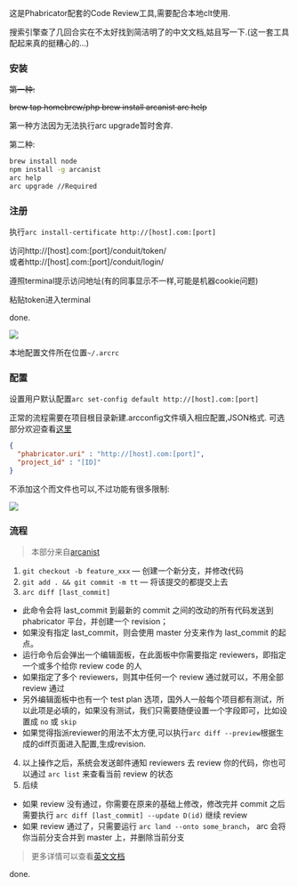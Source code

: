 这是Phabricator配套的Code Review工具,需要配合本地clt使用.

搜索引擎查了几回合实在不太好找到简洁明了的中文文档,姑且写一下.(这一套工具配起来真的挺糟心的...)

### 安装 

<del>第一种:</del> 

<del>
brew tap homebrew/php
brew install arcanist
arc help
</del>  

第一种方法因为无法执行arc upgrade暂时舍弃. 

第二种: 

```sh
brew install node
npm install -g arcanist
arc help
arc upgrade //Required
```

### 注册 

执行`arc install-certificate http://[host].com:[port]` 

访问http://[host].com:[port]/conduit/token/  
或者http://[host].com:[port]/conduit/login/

遵照terminal提示访问地址(有的同事显示不一样,可能是机器cookie问题) 

粘贴token进入terminal 

done.

![](http://7xqjx7.com1.z0.glb.clouddn.com/image/Screen%20Shot%202016-02-29%20at%2011.14.22.png?imageView2/2/h/400) 

本地配置文件所在位置`~/.arcrc` 

### 配置 

设置用户默认配置`arc set-config default http://[host].com:[port]` 

正常的流程需要在项目根目录新建.arcconfig文件填入相应配置,JSON格式. 
可选部分欢迎查看[这里](https://secure.phabricator.com/book/phabricator/article/arcanist/) 

```json
{
  "phabricator.uri" : "http://[host].com:[port]",
  "project_id" : "[ID]"
}
``` 

不添加这个而文件也可以,不过功能有很多限制: 

![](http://7xqjx7.com1.z0.glb.clouddn.com/image/Screen%20Shot%202016-02-29%20at%2014.41.38.png?imageView2/2/h/600) 

### 流程 

>本部分来自[arcanist](https://github.com/Hujiang-FE/arcanist) 

1. `git checkout -b feature_xxx` — 创建一个新分支，并修改代码
2. `git add . && git commit -m tt` — 将该提交的都提交上去
3. `arc diff [last_commit]` 
  - 此命令会将 last_commit 到最新的 commit 之间的改动的所有代码发送到 phabricator 平台，并创建一个 revision；
  - 如果没有指定 last_commit，则会使用 master 分支来作为 last_commit 的起点。
  - 运行命令后会弹出一个编辑面板，在此面板中你需要指定 reviewers，即指定一个或多个给你 review code 的人
  - 如果指定了多个 reviewers，则其中任何一个 review 通过就可以，不用全部 review 通过
  - 另外编辑面板中也有一个 test plan 选项，国外人一般每个项目都有测试，所以此项是必填的，如果没有测试，我们只需要随便设置一个字段即可，比如设置成 `no` 或 `skip`
  - 如果觉得指派reviewer的用法不太方便,可以执行`arc diff --preview`根据生成的diff页面进入配置,生成revision.
4. 以上操作之后，系统会发送邮件通知 reviewers 去 review 你的代码，你也可以通过 `arc list` 来查看当前 review 的状态
5. 后续
  - 如果 review 没有通过，你需要在原来的基础上修改，修改完并 commit 之后需要执行 `arc diff [last_commit] --update D(id)` 继续 review
  - 如果 review 通过了，只需要运行 `arc land --onto some_branch`， arc 会将你当前分支合并到 master 上，并删除当前分支 

> 更多详情可以查看[英文文档](https://phab.enlightenment.org/w/arcanist/) 

done. 


